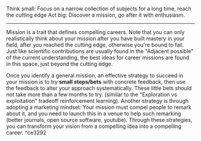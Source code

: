 Think small: Focus on a narrow collection of subjects for a long time, reach the cutting edge
Act big: Discover a mission, go after it with enthusiasm. 

---

Mission is a trait that defines compelling careers. Note that you can only realistically think about your mission after you have built mastery in your field, after you reached the cutting edge, otherwise you're bound to fail. Just like scientific contributions are usually found in the "Adjacent possible" of the current understanding, the best ideas for career missions are found in this space, just beyond the cutting edge. 

Once you identify a general mission, an effective strategy to succeed in your mission is to try **small steps/bets** with concrete feedback, then use the feedback to alter your approach systematically. These little bets should not take more than a few months to try. (similar to the "Exploration vs exploitation" tradeoff reinforcement learning). Another strategy is through adopting a marketing mindset: Your mission must compel people to remark about it, and you need to launch this in a venue to help such remarking (better journals, open source software, youtube). Through these strategies, you can transform your vision from a compelling idea into a compelling career. ^ce3292